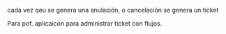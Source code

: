cada vez qeu se genera una anulación, o cancelación
se genera un ticket

Para pof.
aplicaicón para administrar ticket con flujos.
